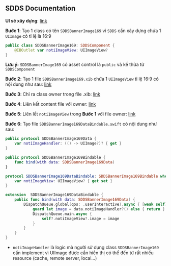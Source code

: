 ## SDDS Documentation

**UI sẽ xây dựng**: [link](https://github.com/cuong1112035/SD-IOS-document/blob/master/assets/Screen%20Shot%202019-05-20%20at%2015.20.59.png)

**Bước 1**: 
Tạo 1 class có tên `SDDSBannerImage169` vì `SDDS` cần xây dựng chứa 1 `UIImage` có tỉ lệ là 16:9
```swift
public class SDDSBannerImage169: SDDSComponent {
	@IBOutlet var notiImageView: UIImageView?
}
```
**Lưu ý:** `SDDSBannerImage169` có asset control là `public`  và kế thừa từ `SDDSComponent`

**Bước 2**:
Tạo 1 file `SDDSBannerImage169.xib` chứa 1 `UIImageView` tỉ lệ 16:9 có nội dung như sau: [link](https://github.com/cuong1112035/SD-IOS-document/blob/master/assets/Screen%20Shot%202019-05-20%20at%2015.20.59.png)

**Bước 3**:
Chỉ ra class owner trong file .xib: [link](https://github.com/cuong1112035/SD-IOS-document/blob/master/assets/Screen%20Shot%202019-05-20%20at%2015.37.01.png)

**Bước 4**:
Liên kết content file với owner: [link](https://github.com/cuong1112035/SD-IOS-document/blob/master/assets/Screen%20Shot%202019-05-20%20at%2015.47.44.png)

**Bước 5**:
Liên lết `notiImageView` trong **Bước 1** với file owner: [link](https://github.com/cuong1112035/SD-IOS-document/blob/master/assets/Screen%20Shot%202019-05-20%20at%2016.25.17.png)

**Bước 6**: 
Tạo file `SDDSBannerImage169DataBindable.swift` có nội dung như sau:
```swift
public protocol SDDSBannerImage169Data {
	var notiImageHandler: (() -> UIImage?)? { get }
}

public protocol SDDSBannerImage169Bindable {
	func bind(with data: SDDSBannerImage169Data)
}

protocol SDDSBannerImage169DataBindable: SDDSBannerImage169Bindable where Self: UIView {
	var notiImageView: UIImageView? { get set }
}

extension  SDDSBannerImage169DataBindable {
	public func bind(with data: SDDSBannerImage169Data) {
		DispatchQueue.global(qos: .userInteractive).async { [weak self] in
			guard let image = data.notiImageHandler?() else { return }
			DispatchQueue.main.async {
				self?.notiImageView?.image = image
			}
		}
	}
}
```

 - `notiImageHandler` là logic mà người sử dụng class `SDDSBannerImage169` cần implement vì UIImage được cần hiển thị có thể đến từ rất nhiều resource (cache, remote server, local...)
<!--stackedit_data:
eyJoaXN0b3J5IjpbLTE1ODYzNzkzOTUsLTM2OTk2ODI0OSwxMj
c0NTMyNzg4LC03NTA4ODIwMjgsMTMyNjAzNDI3NiwtMTAyOTA0
MzU1NiwtNjg4OTM5MTUxLDE5MTczMjY4NzksLTE0NDQxOTYyMT
QsLTIwODg3NDY2MTJdfQ==
-->